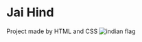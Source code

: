 # Jai Hind
Project made by HTML and CSS
![indian flag](https://github.com/Tanujapatil12/indian-flag/assets/139708498/0c86a8dc-38df-4016-8038-9ab9d73873a7)
